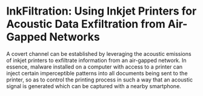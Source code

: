# InkFiltration: Using Inkjet Printers for Acoustic Data Exfiltration from Air-Gapped Networks

A covert channel can be established by leveraging the acoustic emissions of inkjet printers to exfiltrate information from an air-gapped network. In essence, malware installed on a computer with access to a printer can inject certain imperceptible patterns into all documents being sent to the printer, so as to control the printing process in such a way that an acoustic signal is generated which can be captured with a nearby smartphone.



